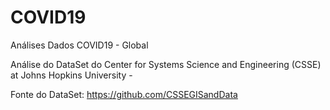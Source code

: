 # COVID19
 Análises Dados COVID19 - Global

 Análise do DataSet do Center for Systems Science and Engineering (CSSE) at Johns Hopkins University -

 Fonte do DataSet: https://github.com/CSSEGISandData
